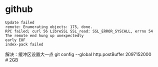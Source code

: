 # github

```
Update failed
remote: Enumerating objects: 175, done.
RPC failed; curl 56 LibreSSL SSL_read: SSL_ERROR_SYSCALL, errno 54
The remote end hung up unexpectedly
early EOF
index-pack failed
```
解决：缓冲区设置大一点
git config --global http.postBuffer 2097152000　　      # 2GB